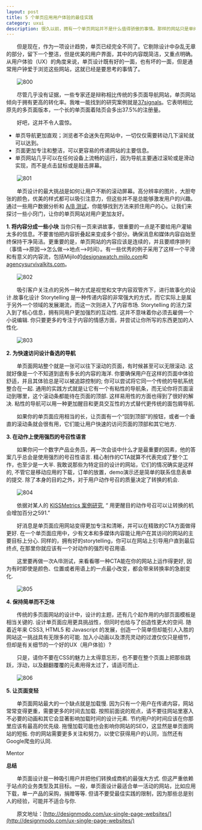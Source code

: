 ```yaml
---
layout: post
title: 5 个单页应用用户体验的最佳实践 
category: uxui
description: 很久以前，拥有一个单页网站并不是什么值得骄傲的事情。那样的网站只是单纯的用来提供信息，“名片”式的网站被认为既廉价又让人厌烦。
---
```

　　但是现在，作为一项设计趋势，单页已经完全不同了。它剔除设计中杂乱无章的部分，留下一个整洁，但是优美的用户界面，其中的内容既简洁，又重点明确。从用户体验（UX）的角度来说，单页设计既有好的一面，也有坏的一面，但是通常用户钟爱于浏览这些网站，这就已经是要思考的事情了。

　　![800](/assets/img/800.jpg)

　　尽管几乎没有证据，一些专家还是辩称相比传统的多页面导航网站，单页网站倾向于拥有更高的转化率。我唯一能找到的研究案例就是[37signals](http://www.urlshare.cn/cgi-bin/qzshare/cgi_qzshare_urlcheck?url=http%3A%2F%2Fsignalvnoise.com%2Fposts%2F2977-behind-the-scenes-highrise-marketing-site-ab-testing-part-1&where=1&appid=2&luin=271128589&lpos=4&lsource=2)。它表明相比原先的多页面版本，一个长的单页面着陆页会多出37.5%的注册量。

　　好吧，这并不令人震惊。

+ 单页导航更加直观；浏览者不会迷失在网站中，一切仅仅需要转动几下滚轮就可以达到。
+ 页面更加专注和整洁，可以更容易的传递网站的主要信息。
+ 单页网站几乎可以在任何设备上流畅的运行，因为导航主要通过滚轮或是滑动实现，而不是点击鼠标或是敲击屏幕。

　　![801](/assets/img/801.jpg)

　　单页设计的最大挑战是如何让用户不断的滚动屏幕。高分辨率的图片，大胆夸张的颜色，优美的样式都可以吸引注意力，但这些并不是总能够激发用户的兴趣。通过一些用户数据分析和 [A/B 测试](http://www.urlshare.cn/cgi-bin/qzshare/cgi_qzshare_urlcheck?url=http%3A%2F%2Fdesignmodo.com%2Fab-testing-google-analytics%2F&where=1&appid=2&luin=271128589&lpos=4&lsource=2)，你能够找到方法来抓住用户的心。让我们来探讨一些小窍门，让你的单页网站对用户更加友好。

**1. 将内容分成一些小块**
当你只有一页来讲故事，很重要的一点是不要给用户灌输太多的信息。不要害怕把内容折叠起来变成多个部分。确保消息和媒体内容自始至终保持干净简洁。更重要的是，单页网站的内容应该是连续的，并且要顺序排列（事情—>原因—>怎么做—>地点—>时间）。有一些优秀的例子采用了这样一个平滑和有意义的内容流，包括Mijilo的[designawatch.mijlo.com](http://www.urlshare.cn/cgi-bin/qzshare/cgi_qzshare_urlcheck?url=http%3A%2F%2Fdesignawatch.mijlo.com%2F&where=1&appid=2&luin=271128589&lpos=4&lsource=2)和[agencysurvivalkits.com](http://www.urlshare.cn/cgi-bin/qzshare/cgi_qzshare_urlcheck?url=http%3A%2F%2Fagencysurvivalkits.com%2F&where=1&appid=2&luin=271128589&lpos=4&lsource=2)。

　　![802](/assets/img/802.jpg)

　　吸引客户关注点的另外一种方式是视觉和文字内容双管齐下，进行故事化的设计.故事化设计 Storytelling 是一种传递内容的非常强大的方式，而它实际上是属于另外一个领域的发展潮流，而这一次则进入了内容市场. Storytelling 的活力深入到了核心信息，拥有同用户更加强烈的互动性. 这并不意味着你必须去雇佣一个小说编辑. 你只要更多的专注于内容的情感方面，并尝试让你所写的东西更加的人性化.

　　![803](/assets/img/803.jpg)

**2. 为快速访问设计备选的导航**

　　单页面网站整个就是一张可以往下滚动的页面，有时候甚至可以无限滚动. 这就好像是一个不知道到底有多长的内容的海洋. 你要确保用户在这样的页面中体验舒适，并且其体验总是可以被追踪控制的; 你可以尝试将它同一个传统的导航系统整合在一起. 通用的实践方式就是让它有一个有粘性的导航条，而无论你将页面滚动到哪里，这个滚动条都能待在页面的顶部. 这样易用性的方面也得到了很好的解决. 粘性的导航可以用一种更加醒目和更具交互性的方式替代更传统的面包屑导航.

　　如果你的单页面应用相当的长，让页面有一个“回到顶部”的按钮，或者一个垂直的滚动条就会很有用，它们能让用户快速的访问页面的顶部和其它地方.

**3. 在动作上使用强烈的号召性语言**

　　如果你问一个数字产品业务员，再一次会谈中什么才是最重要的因素，他的答案几乎总会是使用强烈的号召性语言. 精心制作的CTA就算不代表完成了整个工作，也至少是一大半. 我敢说那些为特定目的设计的网站，它们的情况确实是这样的, 不管它是移动应用的下载，订单的放置，demo演示还是简单的联系信息表单的提交. 除了本身的目的之外，对于用户动作号召的质量决定了转换的机会.

　　![804](/assets/img/804.jpg)
	
　　依据对某人的  [KISSMetrics 案例研究](http://www.urlshare.cn/cgi-bin/qzshare/cgi_qzshare_urlcheck?url=http%3A%2F%2Fblog.kissmetrics.com%2F100-conversion-optimization-case-studies%2F&where=1&appid=2&luin=271128589&lpos=4&lsource=2), “ 用更醒目的动作号召可以让转换的机会增加百分之591.”

　　好消息是单页面应用网站变得更加专注和清晰，并可以在精致的CTA方面做得更好. 在一个单页面应用中，少有文本和多媒体内容能让用户在其访问的网站的主要目标上分心. 同样的，拥有好的storytelling，你可以在网站上引导用户直到最后终点, 在那里你就应该有一个对动作的强烈号召用语.

　　这里要再做一次A/B测试，来看看哪一种CTA能在你的网站上运作得更好, 因为有时即使是颜色、位置或者用语上的一点最小改变，都会带来转换率的急剧变化.

　　![805](/assets/img/805.jpg)

**4. 保持简单而不乏味**

　　传统的多页面网站的设计中，设计的主题，还有几个起作用的内部页面模板是相当关键的. 设计单页面应用更具挑战性，但同时也给与了创造性更大的空间. 随着近年来 CSS3, HTML5 和 Javascript 的发展，创造一个简单但却能引人入胜的网站这一挑战具有无限多的可能. 加入小动画以及漂亮灵动的过渡仅仅只是细节，但却是有关细节的一个好的UX（用户体验）?

　　只是，请你不要在CSS的魅力上太得意忘形，也不要在整个页面上把那些跳跃，浮动，以及翻翻覆覆的元素用得太过了，请适可而止.

　　![806](/assets/img/806.jpg)

**5. 让页面变轻**

　　单页面网站最大的一个缺点就是加载慢. 因为只有一个用户在传递内容，网站常常变得更重，需要更多的时间去加载. 按照前面说的观点，请不要往网站里塞入不必要的动画和其它会显著影响加载时间的设计元素. 节约用户的时间应该在你那里应该有最高的优先级. 拖慢加载可能也会影响你网站的SEO，这显然是单页面网站的短板. 你的网站需要更多关注和努力，以使它获得用户的认同，当然还有Google爬虫的认同.

 Mentor

**总结**

　　单页面设计是一种吸引用户并把他们转换成商机的最强大方式. 但这严重依赖于站点的业务类型及其目标。一般，单页面设计最适合单一活动的网站，比如应用下载，单一产品的采购，捐赠等等. 但请不要受最佳实践的限制，因为那些总是别人的经验，可能并不适合与你.

　　原文地址：[http://designmodo.com/ux-single-page-websites/](http://designmodo.com/ux-single-page-websites/)
